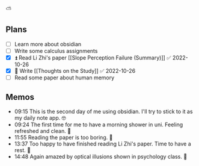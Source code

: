 ⛅

## Plans

 - [ ] Learn more about obsidian
 - [ ] Write some calculus assignments
 - [x] ⏫ Read Li Zhi's paper [[Slope Perception Failure (Summary)]] ✅ 2022-10-26
 - [x] 🔼 Write [[Thoughts on the Study]] ✅ 2022-10-26
 - [ ] Read some paper about human memory

## Memos

- 09:15 This is the second day of me using obsidian. I'll try to stick to it as my daily note app. 🤓
- 09:24 The first time for me to have a morning shower in uni. Feeling refreshed and clean. 🤩
- 11:55 Reading the paper is too boring. 🥱
- 13:37 Too happy to have finished reading Li Zhi's paper. Time to have a rest. 🙌
- 14:48 Again amazed by optical illusions shown in psychology class. 🤯
 